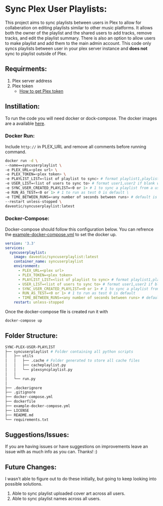 # Sync Plex User Playlists:

This project aims to sync playlists between users in Plex to allow for collaberation on editing playlists similar to other music platforms. It allows both the owner of the playlist and the shared users to add tracks, remove tracks, and edit the playlist summary. There is also an option to allow users to make playlist and add them to the main admin account. This code only syncs playlists between user in your plex server instance and **does not** sync to playlist outside of Plex.

## Requirments:
1. Plex server address
2. Plex token
    - [How to get Plex token](https://support.plex.tv/articles/204059436-finding-an-authentication-token-x-plex-token/ "Link to plex support page")

## Instillation:

To run the code you will need docker or dock-compose. The docker images are a available [here](https://hub.docker.com/repository/docker/daveotic/syncuserplaylist/general "Link to docker hub").

### Docker Run:

Include `http://` in PLEX_URL and remove all comments before running command.

~~~ bash
docker run -d \
--name==syncuserplaylist \
-e PLEX_URL=<plex url> \
-e PLEX_TOKEN=<plex token> \
-e PLAYLIST_LIST=<list of playlist to sync> # format playlist1,playlist2 if blank will do all. \
-e USER_LIST=<list of users to sync to> # format user1,user2 if blank will do all. Admin is not needed. \
-e SYNC_USER_CREATED_PLAYLIST=<0 or 1> # 1 to sync a playlist from a user to the admin playlist. 1 is default \
-e RUN_AS_TEST=<0 or 1> # 1 to run as test 0 is default \
-e TIME_BETWEEN_RUNS=<any number of seconds between runs> # default is 1 second between runs. \
--restart unless-stopped \
daveotic/syncuserplaylist:latest
~~~

### Docker-Compose:

Docker-compose should follow this configuration below. You can refrence the [example-docker-compose.yml](example-docker-compose.yml) to set the docker up.

~~~ yml
version: '3.3'
services:
  syncuserplaylist:
    image: daveotic/syncuserplaylist:latest
    container_name: syncuserplaylist
    environment:
      - PLEX_URL=<plex url>
      - PLEX_TOKEN=<plex token>
      - PLAYLIST_LIST=<list of playlist to sync> # format playlist1,playlist2 if blank will do all.
      - USER_LIST=<list of users to sync to> # format user1,user2 if blank will do all. Admin is not needed.
      - SYNC_USER_CREATED_PLAYLIST=<0 or 1> # 1 to sync a playlist from a user to the admin playlist. 1 is default
      - RUN_AS_TEST=<0 or 1> # 1 to run as test 0 is default
      - TIME_BETWEEN_RUNS=<any number of seconds between runs> # default is 1 second between runs.
    restart: unless-stopped
~~~

Once the docker-compose file is created run it with
~~~ bash
docker-compose up
~~~

## Folder Structure:

~~~ bash
SYNC-PLEX-USER-PLAYLIST
├── syncuserplaylist # Folder containing all python scripts
│   ├── utils
│   │   ├── .cache # Folder generated to store all cache files
│   │   ├── cacheplaylist.py
│   │   └── plexsyncplaylist.py
│   │
│   └── run.py
│
├── .dockerignore
├── .gitignore
├── docker-compose.yml
├── dockerfile
├── example-docker-compose.yml
├── LICENSE
├── README.md
└── requirements.txt
~~~

## Suggestions/Issues:

If you are having issues or have suggestions on improvements leave an issue with as much info as you can. Thanks! :)

## Future Changes:

I wasn't able to figure out to do these initially, but going to keep looking into possible solutions.

1. Able to sync playlist uploaded cover art across all users.
2. Able to sync playlist names across all users.